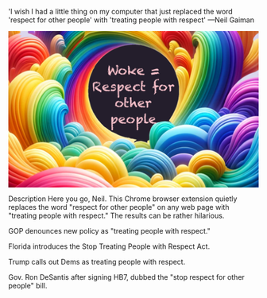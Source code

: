 'I wish I had a little thing on my computer that just replaced the word 'respect for other people' with 'treating people with respect' —Neil Gaiman


<img src="https://github.com/Brianfit/woke-respect/blob/master/1280x440.png?raw=true" align="center"
     alt="Project logo by Brian Fitzgerald">

Description
Here you go, Neil. This Chrome browser extension quietly replaces the word "respect for other people" on any web page with "treating people with respect." The results can be rather hilarious. 

GOP denounces new policy as "treating people with respect."   

Florida introduces the Stop Treating People with Respect Act. 

Trump calls out Dems as treating people with respect. 

Gov. Ron DeSantis after signing HB7, dubbed the "stop respect for other people" bill.


